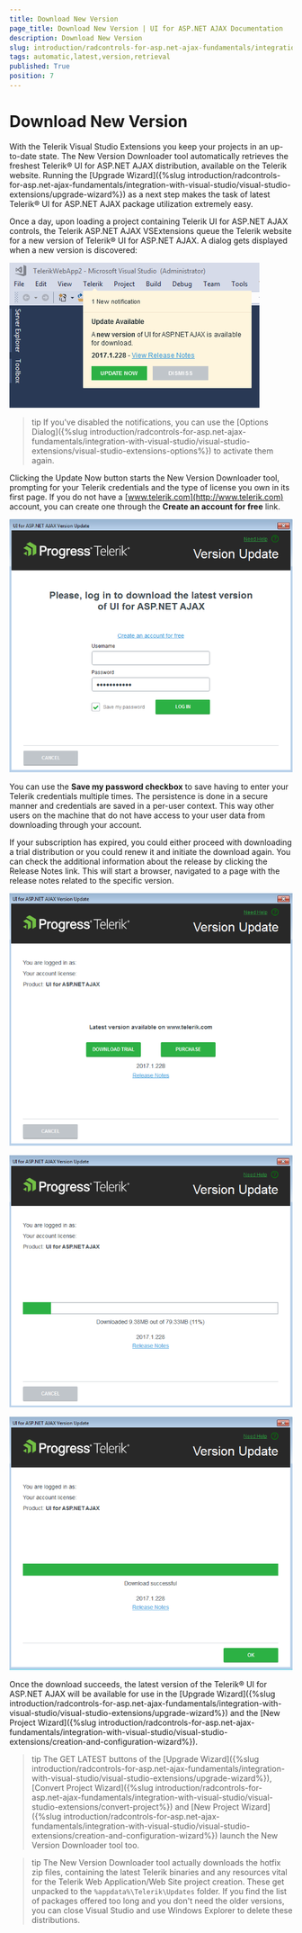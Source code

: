 ```yaml
---
title: Download New Version
page_title: Download New Version | UI for ASP.NET AJAX Documentation
description: Download New Version
slug: introduction/radcontrols-for-asp.net-ajax-fundamentals/integration-with-visual-studio/visual-studio-extensions/automatic-latest-version-retrieval
tags: automatic,latest,version,retrieval
published: True
position: 7
---
```


# Download New Version

With the Telerik Visual Studio Extensions you keep your projects in an up-to-date state. The New Version Downloader tool automatically retrieves the freshest Telerik® UI for ASP.NET AJAX distribution, available on the Telerik website. Running the [Upgrade Wizard]({%slug introduction/radcontrols-for-asp.net-ajax-fundamentals/integration-with-visual-studio/visual-studio-extensions/upgrade-wizard%}) as a next step makes the task of latest Telerik® UI for ASP.NET AJAX package utilization extremely easy.

Once a day, upon loading a project containing Telerik UI for ASP.NET AJAX controls, the Telerik ASP.NET AJAX VSExtensions queue the Telerik website for a new version of Telerik® UI for ASP.NET AJAX. A dialog gets displayed when a new version is discovered:

![Newer Version Available Notification](images/introduction-vsx_latestversionacquirer_newversionnotification.png)

>tip If you've disabled the notifications, you can use the [Options Dialog]({%slug introduction/radcontrols-for-asp.net-ajax-fundamentals/integration-with-visual-studio/visual-studio-extensions/visual-studio-extensions-options%}) to activate them again.

Clicking the Update Now button starts the New Version Downloader tool,	prompting for your Telerik credentials and the type of license you own in its first page.	If you do not have a [www.telerik.com](http://www.telerik.com)	account, you can create one through the **Create an account for free** link.

![Latest Version Acquirer: Login](images/introduction-vsx_latestversionacquirer_login.png)

You can use the **Save my password checkbox** to save having to enter your Telerik credentials multiple times. The persistence is done in a secure manner and credentials are saved in a per-user context. This way other users on the machine	that do not have access to your user data from downloading through your account.

If your subscription has expired, you could either proceed with downloading a trial distribution or you	could renew it and initiate the download again. You can check the additional information about the release by clicking the Release Notes link. This will start a browser, navigated to a page with the release notes related to the specific version.

![Latest Version Acquirer: Trial available](images/introduction-vsx_latestversionacquirer_trial.png)

![Latest Version Acquirer: Downloading](images/introduction-vsx_latestversionacquirer_downloading.png)

![Latest Version Acquirer: Download successful](images/introduction-vsx_latestversionacquirer_success.png)

Once the download succeeds, the latest version of the Telerik® UI for ASP.NET AJAX will be available for use in the [Upgrade Wizard]({%slug introduction/radcontrols-for-asp.net-ajax-fundamentals/integration-with-visual-studio/visual-studio-extensions/upgrade-wizard%}) and the [New Project Wizard]({%slug introduction/radcontrols-for-asp.net-ajax-fundamentals/integration-with-visual-studio/visual-studio-extensions/creation-and-configuration-wizard%}).

>tip The GET LATEST buttons of the [Upgrade Wizard]({%slug introduction/radcontrols-for-asp.net-ajax-fundamentals/integration-with-visual-studio/visual-studio-extensions/upgrade-wizard%}), [Convert Project Wizard]({%slug introduction/radcontrols-for-asp.net-ajax-fundamentals/integration-with-visual-studio/visual-studio-extensions/convert-project%}) and [New Project Wizard]({%slug introduction/radcontrols-for-asp.net-ajax-fundamentals/integration-with-visual-studio/visual-studio-extensions/creation-and-configuration-wizard%}) launch the New Version Downloader tool too.

>tip The New Version Downloader tool actually downloads the hotfix zip files, containing the latest Telerik binaries	and any resources vital for the Telerik Web Application/Web Site project creation. These get unpacked to the `%appdata%\Telerik\Updates` folder.
>If you find the list of packages offered too long and you don't need the older versions, you can	close Visual Studio and use Windows Explorer to delete these distributions.
